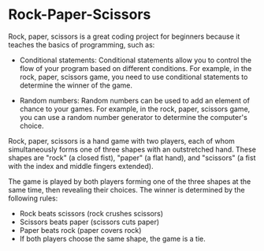 # Rock-Paper-Scissors 

Rock, paper, scissors is a great coding project for beginners because it teaches the basics of programming, such as:

* Conditional statements: Conditional statements allow you to control the flow of your program based on different conditions. For example, in the rock, paper, scissors game, you need to use conditional statements to determine the winner of the game.

* Random numbers: Random numbers can be used to add an element of chance to your games. For example, in the rock, paper, scissors game, you can use a random number generator to determine the computer's choice.

Rock, paper, scissors is a hand game with two players, each of whom simultaneously forms one of three shapes with an outstretched hand. These shapes are "rock" (a closed fist), "paper" (a flat hand), and "scissors" (a fist with the index and middle fingers extended).

The game is played by both players forming one of the three shapes at the same time, then revealing their choices. The winner is determined by the following rules:

* Rock beats scissors (rock crushes scissors)
* Scissors beats paper (scissors cuts paper)
* Paper beats rock (paper covers rock)
* If both players choose the same shape, the game is a tie.